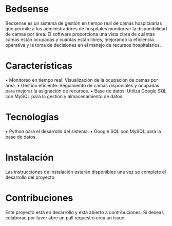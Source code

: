 # Bedsense

Bedsense es un sistema de gestión en tiempo real de camas hospitalarias que permite a los administradores de hospitales monitorear la disponibilidad de camas por área. El software proporciona una vista clara de cuántas camas están ocupadas y cuántas están libres, mejorando la eficiencia operativa y la toma de decisiones en el manejo de recursos hospitalarios.

# Características
•	Monitoreo en tiempo real: Visualización de la ocupación de camas por área.
•	Gestión eficiente: Seguimiento de camas disponibles y ocupadas para mejorar la asignación de recursos.
•	Base de datos: Utiliza Google SQL con MySQL para la gestión y almacenamiento de datos.

# Tecnologías
•	Python para el desarrollo del sistema.
•	Google SQL con MySQL para la base de datos.

# Instalación

Las instrucciones de instalación estarán disponibles una vez se complete el desarrollo del proyecto.

# Contribuciones

Este proyecto está en desarrollo y está abierto a contribuciones. Si deseas colaborar, por favor abre un pull request o crea un issue.
